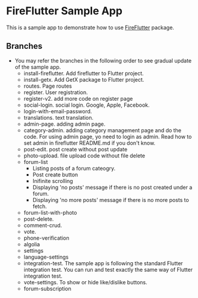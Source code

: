 # FireFlutter Sample App

This is a sample app to demonstrate how to use [FireFlutter](https://pub.dev/packages/fireflutter) package.

## Branches

- You may refer the branches in the following order to see gradual update of the sample app.
  - install-fireflutter. Add fireflutter to Flutter project.
  - install-getx. Add GetX package to Flutter project.
  - routes. Page routes
  - register. User registration.
  - register-v2. add more code on register page
  - social-login. social login. Google, Apple, Facebook.
  - login-with-email-password.
  - translations. text translation.
  - admin-page. adding admin page.
  - category-admin. adding category management page and do the code. For using admin page, yo need to login as admin. Read how to set admin in fireflutter README.md if you don't know.
  - post-edit. post create without post update
  - photo-upload. file upload code without file delete
  - forum-list
    - Listing posts of a forum cateogry.
    - Post create button
    - Inifinite scrolling
    - Displaying 'no posts' message if there is no post created under a forum.
    - Displaying 'no more posts' message if there is no more posts to fetch.
  - forum-list-with-photo
  - post-delete.
  - comment-crud.
  - vote.
  - phone-verification
  - algolia
  - settings
  - language-settings
  - integration-test. The sample app is following the standard Flutter integration test. You can run and test exactly the same way of Flutter integration test.
  - vote-settings. To show or hide like/dislike buttons.
  - forum-subscription
